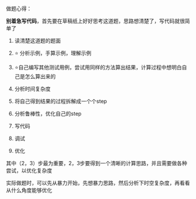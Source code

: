 做题心得：

**别着急写代码**，首先要在草稿纸上好好思考这道题，思路想清楚了，写代码就很简单了

1. 读清楚这道题的题面

2. :star: 分析示例，手算示例，理解示例

3. :star:自己编写其他测试用例，尝试用同样的方法算出结果，计算过程中想明白自己是怎么算出来的

4. 分析时间复杂度

5. 将自己得到结果的过程拆解成一个个step

6. 分析鲁棒性，优化自己的step

7. 写代码

8. 调试

9. 优化

其中（2，3）步最为重要，2，3步要得到一个清晰的计算思路，并且需要做各种尝试，以优化复杂度

实际做题时，可以先从暴力开始，先想暴力思路，然后分析下时空复杂度，再看看从什么角度能够优化
